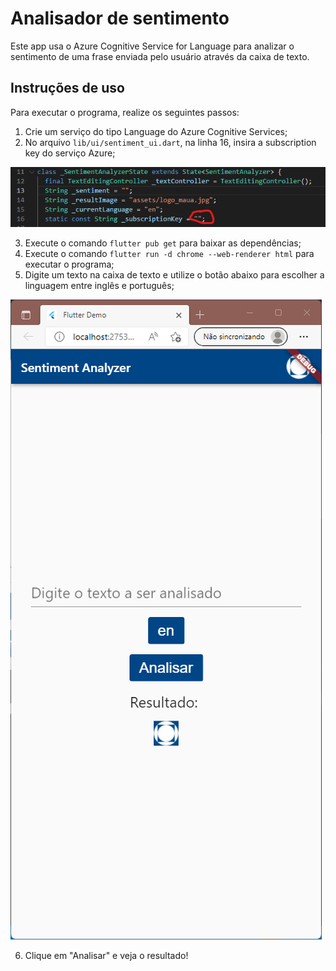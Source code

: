 # Analisador de sentimento

Este app usa o Azure Cognitive Service for Language para analizar o sentimento
de uma frase enviada pelo usuário através da caixa de texto.

## Instruções de uso

Para executar o programa, realize os seguintes passos:

1. Crie um serviço do tipo Language do Azure Cognitive Services;
2. No arquivo `lib/ui/sentiment_ui.dart`, na linha 16, insira a subscription
key do serviço Azure;


![Subscription Key aqui](/doc/sub_key.png)


3. Execute o comando `flutter pub get` para baixar as dependências;
4. Execute o comando `flutter run -d chrome --web-renderer html` para executar
o programa;
5. Digite um texto na caixa de texto e utilize o botão abaixo para escolher a
linguagem entre inglês e português;


![Tela do programa](/doc/screenshot.png)


6. Clique em "Analisar" e veja o resultado!
